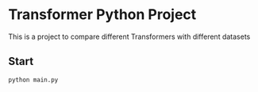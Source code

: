 # Transformer Python Project

This is a project to compare different Transformers with different datasets

## Start

```bash
python main.py